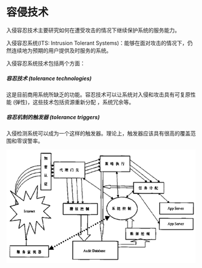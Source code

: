 # 容侵技术

入侵容忍技术主要研究如何在遭受攻击的情况下继续保护系统的服务能力。

入侵容忍系统\(ITS: Intrusion Tolerant Systems\)：能够在面对攻击的情况下，仍然连续地为预期的用户提供及时服务的系统。

入侵容忍系统技术包括两个方面：

##### 容忍技术 \(tolerance technologies\)

这是目前商用系统所缺乏的功能。容忍技术可以让系统对入侵和攻击具有可复原性能 \(弹性\)，这些技术包括资源重新分配 ，系统冗余等。

##### 容忍机制的触发器 \(tolerance triggers\)

入侵检测系统可以成为一个这样的触发器。理论上，触发器应该具有很高的覆盖范围和零误警率。

![](/assets/980iimport.png)



